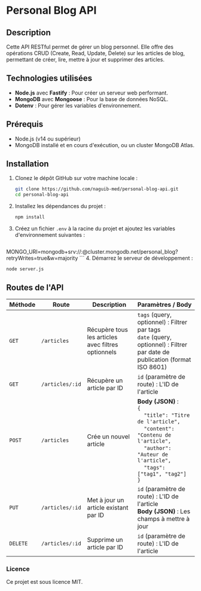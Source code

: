 # Personal Blog API

## Description

Cette API RESTful permet de gérer un blog personnel. Elle offre des opérations CRUD (Create, Read, Update, Delete) sur les articles de blog, permettant de créer, lire, mettre à jour et supprimer des articles.

## Technologies utilisées

- **Node.js** avec **Fastify** : Pour créer un serveur web performant.
- **MongoDB** avec **Mongoose** : Pour la base de données NoSQL.
- **Dotenv** : Pour gérer les variables d'environnement.

## Prérequis

- Node.js (v14 ou supérieur)
- MongoDB installé et en cours d'exécution, ou un cluster MongoDB Atlas.

## Installation

1. Clonez le dépôt GitHub sur votre machine locale :

   ```bash
   git clone https://github.com/naguib-med/personal-blog-api.git
   cd personal-blog-api
    ```
   
2. Installez les dépendances du projet :

   ```bash
   npm install
   ```
3. Créez un fichier `.env` à la racine du projet et ajoutez les variables d'environnement suivantes :

   ```env
MONGO_URI=mongodb+srv://<username>:<password>@cluster.mongodb.net/personal_blog?retryWrites=true&w=majority
    ```
4. Démarrez le serveur de développement :

   ```bash
   node server.js
   ```
   
## Routes de l'API

| Méthode | Route              | Description                                        | Paramètres / Body                            |
|---------|--------------------|----------------------------------------------------|----------------------------------------------|
| `GET`   | `/articles`        | Récupère tous les articles avec filtres optionnels | `tags` (query, optionnel) : Filtrer par tags<br>`date` (query, optionnel) : Filtrer par date de publication (format ISO 8601) |
| `GET`   | `/articles/:id`    | Récupère un article par ID                         | `id` (paramètre de route) : L'ID de l'article|
| `POST`  | `/articles`        | Crée un nouvel article                             | **Body (JSON)** : <br> `{` <br>&nbsp;&nbsp;&nbsp;&nbsp;`"title": "Titre de l'article",`<br>&nbsp;&nbsp;&nbsp;&nbsp;`"content": "Contenu de l'article",`<br>&nbsp;&nbsp;&nbsp;&nbsp;`"author": "Auteur de l'article",`<br>&nbsp;&nbsp;&nbsp;&nbsp;`"tags": ["tag1", "tag2"]`<br>`}` |
| `PUT`   | `/articles/:id`    | Met à jour un article existant par ID              | `id` (paramètre de route) : L'ID de l'article<br>**Body (JSON)** : Les champs à mettre à jour |
| `DELETE`| `/articles/:id`    | Supprime un article par ID                         | `id` (paramètre de route) : L'ID de l'article|


### Licence
Ce projet est sous licence MIT.